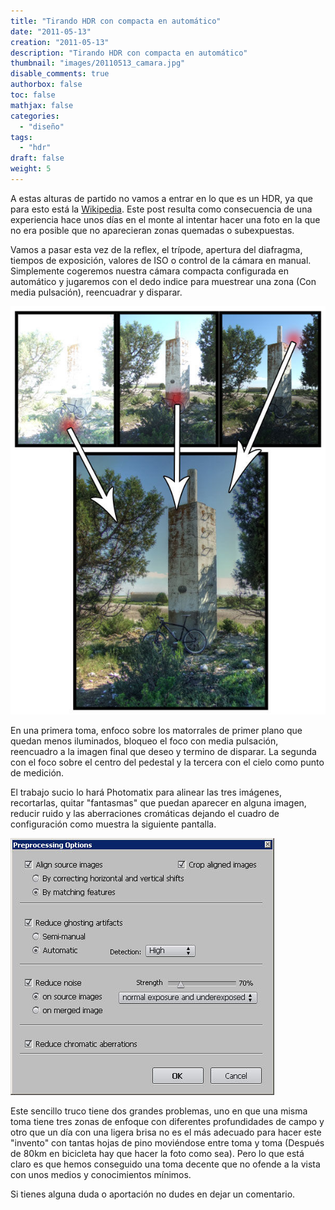 ```yaml
---
title: "Tirando HDR con compacta en automático"
date: "2011-05-13"
creation: "2011-05-13"
description: "Tirando HDR con compacta en automático"
thumbnail: "images/20110513_camara.jpg"
disable_comments: true
authorbox: false
toc: false
mathjax: false
categories:
  - "diseño"
tags:
  - "hdr"
draft: false
weight: 5
---
```

A estas alturas de partido no vamos a entrar en lo que es un HDR, ya que para esto está la [Wikipedia][1]. Este post resulta como consecuencia de una experiencia hace unos días en el monte al intentar hacer una foto en la que no era posible que no aparecieran zonas quemadas o subexpuestas.

Vamos a pasar esta vez de la reflex, el trípode, apertura del diafragma, tiempos de exposición, valores de ISO o control de la cámara en manual. Simplemente cogeremos nuestra cámara compacta configurada en automático y jugaremos con el dedo indice para muestrear una zona (Con media pulsación), reencuadrar y disparar.

![image][11]

En una primera toma, enfoco sobre los matorrales de primer plano que quedan menos iluminados, bloqueo el foco con media pulsación, reencuadro a la imagen final que deseo y termino de disparar. La segunda con el foco sobre el centro del pedestal y la tercera con el cielo como punto de medición.

El trabajo sucio lo hará Photomatix para alinear las tres imágenes, recortarlas, quitar "fantasmas" que puedan aparecer en alguna imagen, reducir ruido y las aberraciones cromáticas dejando el cuadro de configuración como muestra la siguiente pantalla.

![image][12]

Este sencillo truco tiene dos grandes problemas, uno en que una misma toma tiene tres zonas de enfoque con diferentes profundidades de campo y otro que un día con una ligera brisa no es el más adecuado para hacer este "invento" con tantas hojas de pino moviéndose entre toma y toma (Después de 80km en bicicleta hay que hacer la foto como sea). Pero lo que está claro es que hemos conseguido una toma decente que no ofende a la vista con unos medios y conocimientos mínimos.

Si tienes alguna duda o aportación no dudes en dejar un comentario.

 [1]: http://es.wikipedia.org/wiki/HDR

 [11]: /images/20110513_hdr_compacta.jpg
 [12]: /images/20110513_hdr_compacta_config.jpg
